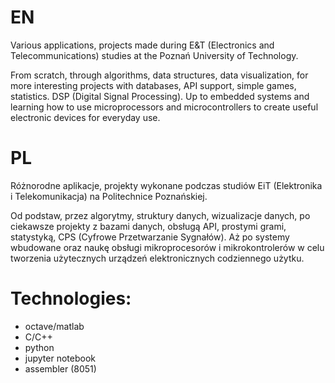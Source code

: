 # EN

Various applications, projects made during E&T (Electronics and Telecommunications) studies at the Poznań University of Technology.

From scratch, through algorithms, data structures, data visualization, for more interesting projects with databases, API support, simple games, statistics. DSP (Digital Signal Processing). Up to embedded systems and learning how to use microprocessors and microcontrollers to create useful electronic devices for everyday use. 

# PL

Różnorodne aplikacje, projekty wykonane podczas studiów EiT (Elektronika i Telekomunikacja) na Politechnice Poznańskiej.

Od podstaw, przez algorytmy, struktury danych, wizualizacje danych, po ciekawsze projekty z bazami danych, obsługą API, prostymi grami, statystyką, CPS (Cyfrowe Przetwarzanie Sygnałów). Aż po systemy wbudowane oraz naukę obsługi mikroprocesorów i mikrokontrolerów w celu tworzenia użytecznych urządzeń elektronicznych codziennego użytku.

# Technologies:
- octave/matlab
- C/C++
- python
- jupyter notebook
- assembler (8051)
